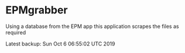 # EPMgrabber
Using a database from the EPM app this application scrapes the files as required


Latest backup: Sun Oct 6 06:55:02 UTC 2019
